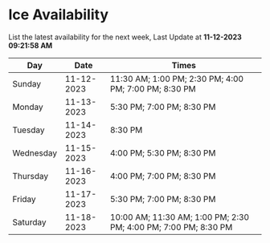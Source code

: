 # Ice Availability

List the latest availability for the next week, Last Update at **11-12-2023 09:21:58 AM**

| Day         | Date        | Times       |
| ----------- | ----------- | ----------- |
|Sunday|11-12-2023|11:30 AM; 1:00 PM; 2:30 PM; 4:00 PM; 7:00 PM; 8:30 PM|
|Monday|11-13-2023|5:30 PM; 7:00 PM; 8:30 PM|
|Tuesday|11-14-2023|8:30 PM|
|Wednesday|11-15-2023|4:00 PM; 5:30 PM; 8:30 PM|
|Thursday|11-16-2023|4:00 PM; 7:00 PM; 8:30 PM|
|Friday|11-17-2023|5:30 PM; 7:00 PM; 8:30 PM|
|Saturday|11-18-2023|10:00 AM; 11:30 AM; 1:00 PM; 2:30 PM; 4:00 PM; 7:00 PM; 8:30 PM|
